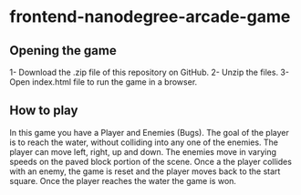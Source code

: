 # frontend-nanodegree-arcade-game

## Opening the game
1- Download the .zip file of this repository on GitHub.
2- Unzip the files.
3- Open index.html file to run the game in a browser.

## How to play
In this game you have a Player and Enemies (Bugs). The goal of the player is to reach the water, without colliding into any one of the enemies. The player can move left, right, up and down. The enemies move in varying speeds on the paved block portion of the scene. Once a the player collides with an enemy, the game is reset and the player moves back to the start square. Once the player reaches the water the game is won.
